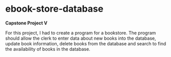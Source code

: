 # ebook-store-database
**Capstone Project V**


For this project, I had to create a program for a bookstore. The program should allow the clerk to enter data about new books into the database, update book information, delete books from the database and search to find the availability of books in the database.
